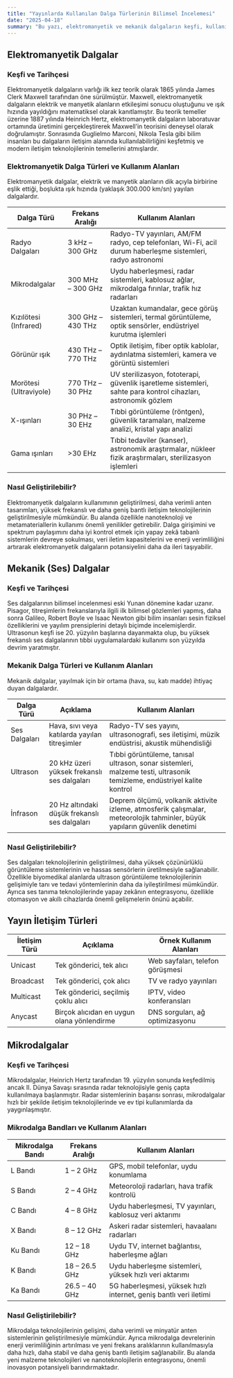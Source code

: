 ```yaml
---
title: "Yayınlarda Kullanılan Dalga Türlerinin Bilimsel İncelemesi"
date: "2025-04-18"
summary: "Bu yazı, elektromanyetik ve mekanik dalgaların keşfi, kullanım alanları, iletişim türleri ve mikrodalgalar üzerine bilimsel ve teknik bir inceleme sunar."
---
```



## Elektromanyetik Dalgalar

### Keşfi ve Tarihçesi
Elektromanyetik dalgaların varlığı ilk kez teorik olarak 1865 yılında James Clerk Maxwell tarafından öne sürülmüştür. Maxwell, elektromanyetik dalgaların elektrik ve manyetik alanların etkileşimi sonucu oluştuğunu ve ışık hızında yayıldığını matematiksel olarak kanıtlamıştır. Bu teorik temeller üzerine 1887 yılında Heinrich Hertz, elektromanyetik dalgaların laboratuvar ortamında üretimini gerçekleştirerek Maxwell’in teorisini deneysel olarak doğrulamıştır. Sonrasında Guglielmo Marconi, Nikola Tesla gibi bilim insanları bu dalgaların iletişim alanında kullanılabilirliğini keşfetmiş ve modern iletişim teknolojilerinin temellerini atmışlardır.

### Elektromanyetik Dalga Türleri ve Kullanım Alanları
Elektromanyetik dalgalar, elektrik ve manyetik alanların dik açıyla birbirine eşlik ettiği, boşlukta ışık hızında (yaklaşık 300.000 km/sn) yayılan dalgalardır.

| Dalga Türü | Frekans Aralığı | Kullanım Alanları |
|------------|-----------------|-------------------|
| Radyo Dalgaları | 3 kHz – 300 GHz | Radyo-TV yayınları, AM/FM radyo, cep telefonları, Wi-Fi, acil durum haberleşme sistemleri, radyo astronomi |
| Mikrodalgalar | 300 MHz – 300 GHz | Uydu haberleşmesi, radar sistemleri, kablosuz ağlar, mikrodalga fırınlar, trafik hız radarları |
| Kızılötesi (Infrared) | 300 GHz – 430 THz | Uzaktan kumandalar, gece görüş sistemleri, termal görüntüleme, optik sensörler, endüstriyel kurutma işlemleri |
| Görünür ışık | 430 THz – 770 THz | Optik iletişim, fiber optik kablolar, aydınlatma sistemleri, kamera ve görüntü sistemleri |
| Morötesi (Ultraviyole) | 770 THz – 30 PHz | UV sterilizasyon, fototerapi, güvenlik işaretleme sistemleri, sahte para kontrol cihazları, astronomik gözlem |
| X-ışınları | 30 PHz – 30 EHz | Tıbbi görüntüleme (röntgen), güvenlik taramaları, malzeme analizi, kristal yapı analizi |
| Gama ışınları | >30 EHz | Tıbbi tedaviler (kanser), astronomik araştırmalar, nükleer fizik araştırmaları, sterilizasyon işlemleri |

### Nasıl Geliştirilebilir?
Elektromanyetik dalgaların kullanımının geliştirilmesi, daha verimli anten tasarımları, yüksek frekanslı ve daha geniş bantlı iletişim teknolojilerinin geliştirilmesiyle mümkündür. Bu alanda özellikle nanoteknoloji ve metamateriallerin kullanımı önemli yenilikler getirebilir. Dalga girişimini ve spektrum paylaşımını daha iyi kontrol etmek için yapay zekâ tabanlı sistemlerin devreye sokulması, veri iletim kapasitelerini ve enerji verimliliğini artırarak elektromanyetik dalgaların potansiyelini daha da ileri taşıyabilir.

## Mekanik (Ses) Dalgalar

### Keşfi ve Tarihçesi
Ses dalgalarının bilimsel incelenmesi eski Yunan dönemine kadar uzanır. Pisagor, titreşimlerin frekanslarıyla ilgili ilk bilimsel gözlemleri yapmış, daha sonra Galileo, Robert Boyle ve Isaac Newton gibi bilim insanları sesin fiziksel özelliklerini ve yayılım prensiplerini detaylı biçimde incelemişlerdir. Ultrasonun keşfi ise 20. yüzyılın başlarına dayanmakta olup, bu yüksek frekanslı ses dalgalarının tıbbi uygulamalardaki kullanımı son yüzyılda devrim yaratmıştır.

### Mekanik Dalga Türleri ve Kullanım Alanları
Mekanik dalgalar, yayılmak için bir ortama (hava, su, katı madde) ihtiyaç duyan dalgalardır.

| Dalga Türü | Açıklama | Kullanım Alanları |
|------------|----------|-------------------|
| Ses Dalgaları | Hava, sıvı veya katılarda yayılan titreşimler | Radyo-TV ses yayını, ultrasonografi, ses iletişimi, müzik endüstrisi, akustik mühendisliği |
| Ultrason | 20 kHz üzeri yüksek frekanslı ses dalgaları | Tıbbi görüntüleme, tanısal ultrason, sonar sistemleri, malzeme testi, ultrasonik temizleme, endüstriyel kalite kontrol |
| İnfrason | 20 Hz altındaki düşük frekanslı ses dalgaları | Deprem ölçümü, volkanik aktivite izleme, atmosferik çalışmalar, meteorolojik tahminler, büyük yapıların güvenlik denetimi |

### Nasıl Geliştirilebilir?
Ses dalgaları teknolojilerinin geliştirilmesi, daha yüksek çözünürlüklü görüntüleme sistemlerinin ve hassas sensörlerin üretilmesiyle sağlanabilir. Özellikle biyomedikal alanlarda ultrason görüntüleme teknolojilerinin gelişimiyle tanı ve tedavi yöntemlerinin daha da iyileştirilmesi mümkündür. Ayrıca ses tanıma teknolojilerinde yapay zekânın entegrasyonu, özellikle otomasyon ve akıllı cihazlarda önemli gelişmelerin önünü açabilir.

## Yayın İletişim Türleri

| İletişim Türü | Açıklama | Örnek Kullanım Alanları |
|---------------|----------|------------------------|
| Unicast | Tek gönderici, tek alıcı | Web sayfaları, telefon görüşmesi |
| Broadcast | Tek gönderici, çok alıcı | TV ve radyo yayınları |
| Multicast | Tek gönderici, seçilmiş çoklu alıcı | IPTV, video konferansları |
| Anycast | Birçok alıcıdan en uygun olana yönlendirme | DNS sorguları, ağ optimizasyonu |

## Mikrodalgalar

### Keşfi ve Tarihçesi
Mikrodalgalar, Heinrich Hertz tarafından 19. yüzyılın sonunda keşfedilmiş ancak II. Dünya Savaşı sırasında radar teknolojisiyle geniş çapta kullanılmaya başlanmıştır. Radar sistemlerinin başarısı sonrası, mikrodalgalar hızlı bir şekilde iletişim teknolojilerinde ve ev tipi kullanımlarda da yaygınlaşmıştır.

### Mikrodalga Bandları ve Kullanım Alanları

| Mikrodalga Bandı | Frekans Aralığı | Kullanım Alanları |
|------------------|-----------------|-------------------|
| L Bandı | 1 – 2 GHz | GPS, mobil telefonlar, uydu konumlama |
| S Bandı | 2 – 4 GHz | Meteoroloji radarları, hava trafik kontrolü |
| C Bandı | 4 – 8 GHz | Uydu haberleşmesi, TV yayınları, kablosuz veri aktarımı |
| X Bandı | 8 – 12 GHz | Askeri radar sistemleri, havaalanı radarları |
| Ku Bandı | 12 – 18 GHz | Uydu TV, internet bağlantısı, haberleşme ağları |
| K Bandı | 18 – 26.5 GHz | Uydu haberleşme sistemleri, yüksek hızlı veri aktarımı |
| Ka Bandı | 26.5 – 40 GHz | 5G haberleşmesi, yüksek hızlı internet, geniş bantlı veri iletimi |

### Nasıl Geliştirilebilir?
Mikrodalga teknolojilerinin gelişimi, daha verimli ve minyatür anten sistemlerinin geliştirilmesiyle mümkündür. Ayrıca mikrodalga devrelerinin enerji verimliliğinin artırılması ve yeni frekans aralıklarının kullanılmasıyla daha hızlı, daha stabil ve daha geniş bantlı iletişim sağlanabilir. Bu alanda yeni malzeme teknolojileri ve nanoteknolojilerin entegrasyonu, önemli inovasyon potansiyeli barındırmaktadır.